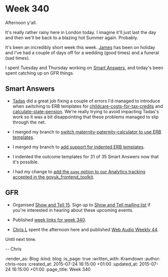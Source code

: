 Week 340
========

Afternoon y'all.

It's really rather rainy here in London today. I imagine it'll just last the day and then we'll be back to a blazing hot Summer again. Probably.

It's been an incredibly short week this week. [James][] has been on holiday and I've had a couple of days off for a wedding (good times) and a funeral (sad times).

I spent Tuesday and Thursday working on [Smart Answers][], and today's been spent catching up on GFR things.

## Smart Answers

* [Tadas][] did a great job fixing a couple of errors I'd managed to introduce when switching to ERB templates for [childcare-costs-for-tax-credits][PR 1827] and [calculate-state-pension][PR 1826]. We're really trying to avoid impacting Tadas's work so it was a bit disappointing that these problems managed to slip through the net.

* I merged my branch to [switch maternity-paternity-calculator to use ERB templates][PR 1822].

* I merged my branch to [add support for indented ERB templates][PR 1824].

* I indented the outcome templates for 31 of 35 Smart Answers now that it's possible.

* I had my change to [add the `page` option to our Analytics tracking accepted in the govuk_frontend_toolkit][PR 203].

## GFR

* Organised [Show and Tell 15][]. Sign up to [Show and Tell mailing list][] if you're interested in hearing about these upcoming events.

* Published [week links for week 340](/week-340-links).

* [Chris L][] spent the afternoon here and published [Web Audio Weekly 44][WAW 44].

Until next time.

-- Chris

[Chris L]: http://blog.chrislowis.co.uk/
[James]: /james-mead
[PR 203]: https://github.com/alphagov/govuk_frontend_toolkit/pull/203
[PR 1822]: https://github.com/alphagov/smart-answers/pull/1822
[PR 1824]: https://github.com/alphagov/smart-answers/pull/1824
[PR 1826]: https://github.com/alphagov/smart-answers/pull/1826
[PR 1827]: https://github.com/alphagov/smart-answers/pull/1827
[Show and Tell 15]: http://lanyrd.com/2015/gfr-show-and-tell-august/
[Show and Tell mailing list]: https://groups.google.com/a/gofreerange.com/forum/#!forum/show-and-tell
[Smart Answers]: https://github.com/alphagov/smart-answers
[Tadas]: https://github.com/tadast
[WAW 44]: http://blog.chrislowis.co.uk/waw/2015/07/24/web-audio-weekly-44.html

:render_as: Blog
:kind: blog
:is_page: true
:written_with: Kramdown
:author: chris-roos
:created_at: 2015-07-24 16:15:00 +01:00
:updated_at: 2015-07-24 16:15:00 +01:00
:page_title: Week 340
